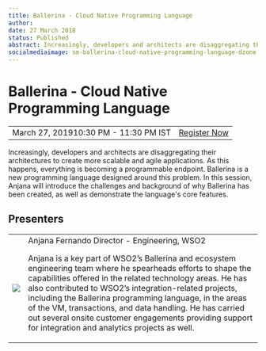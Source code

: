 ```yaml
---
title: Ballerina - Cloud Native Programming Language
author:
date: 27 March 2018
status: Published
abstract: Increasingly, developers and architects are disaggregating their architectures to create more scalable and agile applications. As this happens, everything is becoming a programmable endpoint. Ballerina is a new programming language designed around this problem. In this session, Anjana will introduce the challenges and background of why Ballerina has been created, as well as demonstrate the language's core features.
socialmediaimage: sm-ballerina-cloud-native-programming-language-dzone.jpg
---
```

<script src="/js/ballerina-form.js?03"></script><link rel="stylesheet" href="/css/webinar-page.css"></link>

# Ballerina - Cloud Native Programming Language

<!-- <script src="https://fast.wistia.com/embed/medias/2xc8au8asl.jsonp" async></script><script src="https://fast.wistia.com/assets/external/E-v1.js" async></script><div class="wistia_responsive_padding" style="padding:56.25% 0 0 0;position:relative;"><div class="wistia_responsive_wrapper" style="height:100%;left:0;position:absolute;top:0;width:100%;"><div class="wistia_embed wistia_async_2xc8au8asl videoFoam=true" style="height:100%;position:relative;width:100%"><div class="wistia_swatch" style="height:100%;left:0;opacity:0;overflow:hidden;position:absolute;top:0;transition:opacity 200ms;width:100%;"><img src="https://fast.wistia.com/embed/medias/2xc8au8asl/swatch" style="filter:blur(5px);height:100%;object-fit:contain;width:100%;" alt="" onload="this.parentNode.style.opacity=1;" /></div></div></div></div>

 -->

<div class="clearfix"></div>


<table class="cEventTable">
    <tr>
        <td class="cEventDateContainer"><span class="cEventDate">March 27, 2019</span>10:30 PM - 11:30 PM IST</td>
        <td class="cEventURL"><a class="cEventRegistration" href="https://register.gotowebinar.com/register/534644523224667137?source=WSO2" target="_blank">Register Now</a></td>
    </tr>
</table>

<!-- <a href="https://kubeless.io/" target="_blank"><img class="cInlineLogo" src="/img/kubeless.png"/></a> -->

Increasingly, developers and architects are disaggregating their architectures to create more scalable and agile applications. As this happens, everything is becoming a programmable endpoint. Ballerina is a new programming language designed around this problem. In this session, Anjana will introduce the challenges and background of why Ballerina has been created, as well as demonstrate the language's core features.

## Presenters

<table class="cWebinarPresenter">
    <tr>
        <td class="cWebinarPresenterPic"><img src="https://con.ballerina.io/wp-content/themes/ballerinacon/images/speakers/anjana.jpg"/></td>
        <td class="cWebinarPresenterBio">
      <span class="cPresenterName">Anjana Fernando</span>
      <span class="cPresenterTitle">Director - Engineering, WSO2</span>
        <p>Anjana is a key part of WSO2’s Ballerina and ecosystem engineering team where he spearheads efforts to shape the capabilities offered in the related technology areas. He has also contributed to WSO2’s integration-related projects, including the Ballerina programming language, in the areas of the VM, transactions, and data handling. He has carried out several onsite customer engagements providing support for integration and analytics projects as well.</p></td>
    </tr>
   </table>

<!-- <div id="webinar_registration" class="modal fade" role="dialog">
<div class="modal-dialog">
   <div class="modal-content">
      <div class="col-xs-12 col-sm-12 com-md-12 col-lg-12 cWebinarForm">
            <img class="cCloseButton" data-dismiss="modal" src="/img/close.svg"/>
         <h2>Register </h2>
         <form name="webinarForm" method="post" action="" id="webinarForm">
             <ul>
            <li><input type="text" maxlength="50" value="" name="first_name" placeholder="First Name" title="First Name" class="cTextfieldstyle contact_first_name"></li>
            <li><input type="text" maxlength="50" value="" name="last_name" placeholder="Last Name" title="Last Name" class="cTextfieldstyle contact_last_name"></li>
            <li><input type="text" maxlength="50" value="" name="email" placeholder="Email" title="Email" class="cTextfieldstyle contact_email"></li>

            <li><input type="checkbox" value="1" name="field_optin" class="field_optin" id="field_optin">&nbsp;Yes, I would like to receive emails from Ballerina.io to stay up to date on new releases and updates.</li>
            <li><input type="hidden" class="tokenid" value="" name="tokenid">
              <input type="hidden" class="pdep" value="/142131/2018-06-26/5672jb" name="pdep"><input type="hidden" class="w_id" value="794720699" name="w_id">
              <input class="cSubmitButton" type="submit" value="Register" name="webinar_submit" id="webinar_submit"></li>
            </ul>
         </form>
      </div>
</div>
</div>
</div> -->
